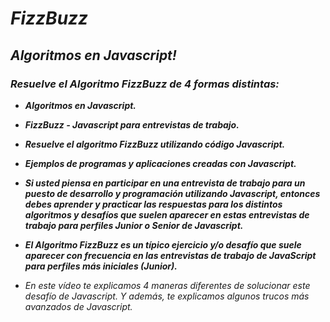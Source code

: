 # **_FizzBuzz_**

## **_Algoritmos en Javascript!_**

### **_Resuelve el Algoritmo FizzBuzz de 4 formas distintas:_**

- **_Algoritmos en Javascript._**
  
- **_FizzBuzz - Javascript para entrevistas de trabajo._**
  
- **_Resuelve el algoritmo FizzBuzz utilizando código Javascript._**
  
- **_Ejemplos de programas y aplicaciones creadas con Javascript._**

- **_Si usted piensa en participar en una entrevista de trabajo para un puesto de desarrollo y programación utilizando Javascript, entonces debes aprender y practicar las respuestas para los distintos algoritmos y desafíos que suelen aparecer en estas entrevistas de trabajo para perfiles Junior o Senior de Javascript._**

- **_El Algoritmo FizzBuzz es un típico ejercicio y/o desafío que suele aparecer con frecuencia en las entrevistas de trabajo de JavaScript para perfiles más iniciales (Junior)._**

- _En este vídeo te explicamos 4 maneras diferentes de solucionar este desafío de Javascript. Y además, te explicamos algunos trucos más avanzados de Javascript._
